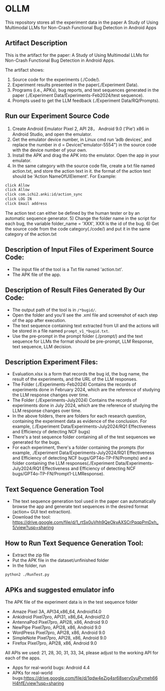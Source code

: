 # OLLM
This repository stores all the experiment data in the paper A Study of Using Multimodal LLMs for Non-Crash Functional Bug Detection in Android Apps


## Artifact Description
This is the artifact for the paper: A Study of Using Multimodal LLMs for Non-Crash Functional Bug Detection in Android Apps.

The artifact shows:

1) Source code for the experiments (./Code/).
2) Experiment results presented in the paper(./Experiment Data).
3) Programs (i.e., APKs), bug reports, and text sequences generated in the paper (./Experiment Data/Experiments-Feb2024/test sequence).
4) Prompts used to get the LLM feedback (./Experiment Data/RQ/Prompts).


## Run our Experiment Source Code
1) Create Android Emulator Pixel 2, API 28， Android 9.0 ('Pie') x86 in Android Studio, and open the emulator.
2) Get the emulator device number, in Linux cmd run ’adb devices’, and replace the number in d = Device("emulator-5554") in the source code with the device number of your own.
3) Install the APK and drag the APK into the emulator. Open the app in your emulator.
4) In the same category with the source code file, create a txt file named action.txt, and store the action text in it. the format of the action text should be 'Action NameOfUIElement'.
   For Example:
```sh
click Allow
click Allow
click com.ichi2.anki:id/action_sync
click LOG IN
click Email address
```
The action text can either be defined by the human tester or by an automatic sequence generator.
5) Change the folder name in the script for each bug, the variable folder_name = 'XXX', XXX is the id of the bug.
6) Get the source code from the code category(./code/) and put it in the same category of the action.txt


## Description of Input Files of Experiment Source Code:
* The input file of the tool is a Txt file named 'action.txt'.
* The APK file of the app.


## Description of Result Files Generated By Our Code:
* The output path of the tool is in ``/*bugid/``.
* Open the folder and you'll see the .xml file and screenshot of each step of the app after execution.
* The text sequence containing text extracted from UI and the actions will be stored in a file named ``prompt_v1_*bugid.txt``.
* Use the pre-prompt in the prompt folder (./prompt/) and the text sequence for LLMs the format should be pre-prompt, LLM Response, text sequence, LLM decision.

## Description Experiment Files:
* Evaluation.xlsx is a form that records the bug id, the bug name, the result of the experiments, and the URL of the LLM responses.
* The Folder (./Experiments-Feb2024) Contains the records of experiments done in February 2024, which are the reference of studying the LLM response changes over time.
* The Folder (./Experiments-July2024) Contains the records of experiments done in July 2024, which are the reference of studying the LLM response changes over time.
* In the above folders, there are folders for each research question,  containing the experiment data as evidence of the conclusion. For example, (./Experiment Data/Experiments-July2024/RQ1 Effectiveness and Efficiency of detecting NCF bugs)
* There's a test sequence folder containing all of the test sequences we generated for the bugs.
* For each experiment, there's a folder containing the prompts (for example, ./Experiment Data/Experiments-July2024/RQ1 Effectiveness and Efficiency of detecting NCF bugs/GPT4o-TP-FN/Prompts) and a folder containing the LLM responses(./Experiment Data/Experiments-July2024/RQ1 Effectiveness and Efficiency of detecting NCF bugs/GPT4o-TP-FN/Prompt1-LLMResponse).

## Text Sequence Generation Tool
* The text sequence generation tool used in the paper can automatically browse the app and generate text sequences in the desired format (action+ GUI text extraction).
* Download the tool: https://drive.google.com/file/d/1_rtSx0uVhh9QeOkyAXSCrPqqpPmDxh_5/view?usp=sharing

## How to Run Text Sequence Generation Tool:
* Extract the zip file
* Put the APK file in the dataset/unfinished folder
* In the folder, run 
```sh
python2 ./RunTest.py
```
## APKs and suggested emulator info
The APK file of the experiment data is in the test sequence folder

* Amaze	Pixel 3A, API34,x86_64, Android14.0
* Ankidroid	Pixel7pro, API31, x86_64, Android12.0
* AntennaPod	Pixel7pro, API28, x86, Android 9.0
* NewPipe	Pixel7pro, API28, x86, Android 9.0
* WordPress	Pixel7pro, API28, x86, Android 9.0
* SimpleNote	Pixel7pro, API28, x86, Android 9.0
* Firefox	Pixel7pro, API28, x86, Android 9.0

All APIs we used: 21, 28, 30, 31, 33, 34, please adjust to the working API for each of the apps.
* Apps for real-world bugs: Android 4.4
* APKs for real-world bugs:https://drive.google.com/file/d/1qdw4eZjg4sr68serv0yuPvmeh66H4hfE/view?usp=sharing


